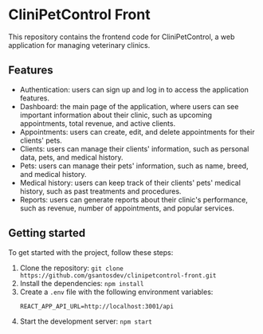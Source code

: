 # CliniPetControl Front

This repository contains the frontend code for CliniPetControl, a web application for managing veterinary clinics.

## Features

- Authentication: users can sign up and log in to access the application features.
- Dashboard: the main page of the application, where users can see important information about their clinic, such as upcoming appointments, total revenue, and active clients.
- Appointments: users can create, edit, and delete appointments for their clients' pets.
- Clients: users can manage their clients' information, such as personal data, pets, and medical history.
- Pets: users can manage their pets' information, such as name, breed, and medical history.
- Medical history: users can keep track of their clients' pets' medical history, such as past treatments and procedures.
- Reports: users can generate reports about their clinic's performance, such as revenue, number of appointments, and popular services.

## Getting started

To get started with the project, follow these steps:

1. Clone the repository: `git clone https://github.com/gsantosdev/clinipetcontrol-front.git`
2. Install the dependencies: `npm install`
3. Create a `.env` file with the following environment variables:
    ```
    REACT_APP_API_URL=http://localhost:3001/api
    ```
4. Start the development server: `npm start`
